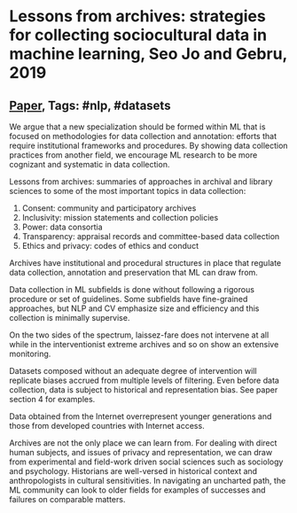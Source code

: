 # Lessons from archives: strategies for collecting sociocultural data in machine learning, Seo Jo and Gebru, 2019

## [Paper](https://arxiv.org/abs/1912.10389), Tags: \#nlp, \#datasets

We argue that a new specialization should be formed within ML that is focused on methodologies for data collection and annotation: efforts that require institutional frameworks and procedures. By showing data collection practices from another field, we encourage ML research to be more cognizant and systematic in data collection.

Lessons from archives: summaries of approaches in archival and library sciences to some of the most important topics in data collection:

1. Consent: community and participatory archives
2. Inclusivity: mission statements and collection policies
3. Power: data consortia
4. Transparency: appraisal records and committee-based data collection
5. Ethics and privacy: codes of ethics and  conduct

Archives have institutional and procedural structures in place that regulate data collection, annotation and preservation that ML can draw from.

Data collection in ML subfields is done without following a rigorous procedure or set of guidelines. Some subfields have fine-grained approaches, but NLP and CV emphasize size and efficiency and this collection is minimally supervise.

On the two sides of the spectrum, laissez-fare does not intervene at all while in the interventionist extreme archives and so on show an extensive monitoring.

Datasets composed without an adequate degree of intervention will replicate biases accrued from multiple levels of filtering. Even before data collection, data is subject to historical and representation bias. See paper section 4 for examples.

Data obtained from the Internet overrepresent younger generations and those from developed countries with Internet access.

Archives are not the only place we can learn from. For dealing with direct human subjects, and issues of privacy and representation, we can draw from experimental and field-work driven social sciences such as sociology and psychology. Historians are well-versed in historical context and anthropologists in cultural sensitivities. In navigating an uncharted path, the ML community can look to older fields for examples of successes and failures on comparable matters.
